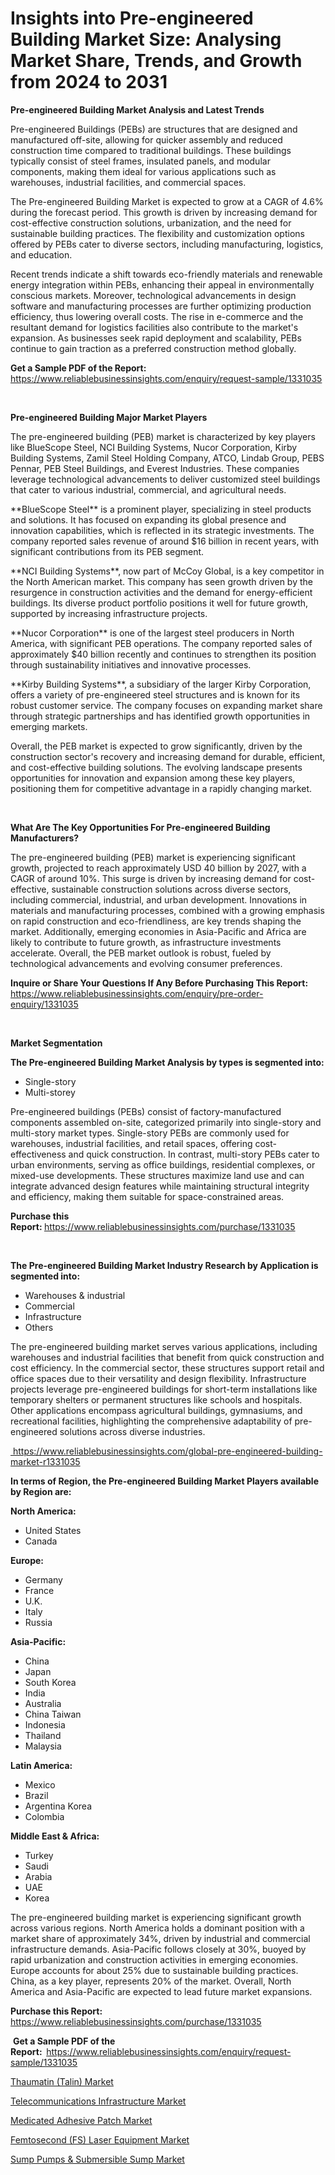 <p><h1>Insights into Pre-engineered Building Market Size: Analysing Market Share, Trends, and Growth from 2024 to 2031</h1></p><p><strong>Pre-engineered Building Market Analysis and Latest Trends</strong></p>
<p><p>Pre-engineered Buildings (PEBs) are structures that are designed and manufactured off-site, allowing for quicker assembly and reduced construction time compared to traditional buildings. These buildings typically consist of steel frames, insulated panels, and modular components, making them ideal for various applications such as warehouses, industrial facilities, and commercial spaces.</p><p>The Pre-engineered Building Market is expected to grow at a CAGR of 4.6% during the forecast period. This growth is driven by increasing demand for cost-effective construction solutions, urbanization, and the need for sustainable building practices. The flexibility and customization options offered by PEBs cater to diverse sectors, including manufacturing, logistics, and education. </p><p>Recent trends indicate a shift towards eco-friendly materials and renewable energy integration within PEBs, enhancing their appeal in environmentally conscious markets. Moreover, technological advancements in design software and manufacturing processes are further optimizing production efficiency, thus lowering overall costs. The rise in e-commerce and the resultant demand for logistics facilities also contribute to the market's expansion. As businesses seek rapid deployment and scalability, PEBs continue to gain traction as a preferred construction method globally.</p></p>
<p><strong>Get a Sample PDF of the Report:&nbsp;</strong> <a href="https://www.reliablebusinessinsights.com/enquiry/request-sample/1331035?utm_campaign=1571&utm_medium=2&utm_source=Github&utm_content=ia&utm_term=16102024&utm_id=pre-engineered-building">https://www.reliablebusinessinsights.com/enquiry/request-sample/1331035</a></p>
<p>&nbsp;</p>
<p><strong>Pre-engineered Building Major Market Players</strong></p>
<p><p>The pre-engineered building (PEB) market is characterized by key players like BlueScope Steel, NCI Building Systems, Nucor Corporation, Kirby Building Systems, Zamil Steel Holding Company, ATCO, Lindab Group, PEBS Pennar, PEB Steel Buildings, and Everest Industries. These companies leverage technological advancements to deliver customized steel buildings that cater to various industrial, commercial, and agricultural needs.</p><p>**BlueScope Steel** is a prominent player, specializing in steel products and solutions. It has focused on expanding its global presence and innovation capabilities, which is reflected in its strategic investments. The company reported sales revenue of around $16 billion in recent years, with significant contributions from its PEB segment.</p><p>**NCI Building Systems**, now part of McCoy Global, is a key competitor in the North American market. This company has seen growth driven by the resurgence in construction activities and the demand for energy-efficient buildings. Its diverse product portfolio positions it well for future growth, supported by increasing infrastructure projects.</p><p>**Nucor Corporation** is one of the largest steel producers in North America, with significant PEB operations. The company reported sales of approximately $40 billion recently and continues to strengthen its position through sustainability initiatives and innovative processes.</p><p>**Kirby Building Systems**, a subsidiary of the larger Kirby Corporation, offers a variety of pre-engineered steel structures and is known for its robust customer service. The company focuses on expanding market share through strategic partnerships and has identified growth opportunities in emerging markets.</p><p>Overall, the PEB market is expected to grow significantly, driven by the construction sector's recovery and increasing demand for durable, efficient, and cost-effective building solutions. The evolving landscape presents opportunities for innovation and expansion among these key players, positioning them for competitive advantage in a rapidly changing market.</p></p>
<p>&nbsp;</p>
<p><strong>What Are The Key Opportunities For Pre-engineered Building Manufacturers?</strong></p>
<p><p>The pre-engineered building (PEB) market is experiencing significant growth, projected to reach approximately USD 40 billion by 2027, with a CAGR of around 10%. This surge is driven by increasing demand for cost-effective, sustainable construction solutions across diverse sectors, including commercial, industrial, and urban development. Innovations in materials and manufacturing processes, combined with a growing emphasis on rapid construction and eco-friendliness, are key trends shaping the market. Additionally, emerging economies in Asia-Pacific and Africa are likely to contribute to future growth, as infrastructure investments accelerate. Overall, the PEB market outlook is robust, fueled by technological advancements and evolving consumer preferences.</p></p>
<p><strong>Inquire or Share Your Questions If Any Before Purchasing This Report:</strong> <a href="https://www.reliablebusinessinsights.com/enquiry/pre-order-enquiry/1331035?utm_campaign=1571&utm_medium=2&utm_source=Github&utm_content=ia&utm_term=16102024&utm_id=pre-engineered-building">https://www.reliablebusinessinsights.com/enquiry/pre-order-enquiry/1331035</a></p>
<p>&nbsp;</p>
<p><strong>Market Segmentation</strong></p>
<p><strong>The Pre-engineered Building Market Analysis by types is segmented into:</strong></p>
<p><ul><li>Single-story</li><li>Multi-storey</li></ul></p>
<p><p>Pre-engineered buildings (PEBs) consist of factory-manufactured components assembled on-site, categorized primarily into single-story and multi-story market types. Single-story PEBs are commonly used for warehouses, industrial facilities, and retail spaces, offering cost-effectiveness and quick construction. In contrast, multi-story PEBs cater to urban environments, serving as office buildings, residential complexes, or mixed-use developments. These structures maximize land use and can integrate advanced design features while maintaining structural integrity and efficiency, making them suitable for space-constrained areas.</p></p>
<p><strong>Purchase this Report:&nbsp;</strong><a href="https://www.reliablebusinessinsights.com/purchase/1331035?utm_campaign=1571&utm_medium=2&utm_source=Github&utm_content=ia&utm_term=16102024&utm_id=pre-engineered-building">https://www.reliablebusinessinsights.com/purchase/1331035</a></p>
<p>&nbsp;</p>
<p><strong>The Pre-engineered Building Market Industry Research by Application is segmented into:</strong></p>
<p><ul><li>Warehouses & industrial</li><li>Commercial</li><li>Infrastructure</li><li>Others</li></ul></p>
<p><p>The pre-engineered building market serves various applications, including warehouses and industrial facilities that benefit from quick construction and cost efficiency. In the commercial sector, these structures support retail and office spaces due to their versatility and design flexibility. Infrastructure projects leverage pre-engineered buildings for short-term installations like temporary shelters or permanent structures like schools and hospitals. Other applications encompass agricultural buildings, gymnasiums, and recreational facilities, highlighting the comprehensive adaptability of pre-engineered solutions across diverse industries.</p></p>
<p><a href="https://www.reliablebusinessinsights.com/global-pre-engineered-building-market-r1331035?utm_campaign=1571&utm_medium=2&utm_source=Github&utm_content=ia&utm_term=16102024&utm_id=pre-engineered-building">&nbsp;https://www.reliablebusinessinsights.com/global-pre-engineered-building-market-r1331035</a></p>
<p><strong>In terms of Region, the Pre-engineered Building Market Players available by Region are:</strong></p>
<p>
    <p> <strong> North America: </strong>
        <ul>
            <li>United States</li>
            <li>Canada</li>
        </ul>
        </p> 
    <p> <strong> Europe: </strong>
        <ul>
            <li>Germany</li>
            <li>France</li>
            <li>U.K.</li>
            <li>Italy</li>
            <li>Russia</li>
        </ul>
        </p> 
    <p> <strong> Asia-Pacific: </strong>
        <ul>
            <li>China</li>
            <li>Japan</li>
            <li>South Korea</li>
            <li>India</li>
            <li>Australia</li>
            <li>China Taiwan</li>
            <li>Indonesia</li>
            <li>Thailand</li>
            <li>Malaysia</li>
        </ul>
        </p> 
    <p> <strong> Latin America: </strong>
        <ul>
            <li>Mexico</li>
            <li>Brazil</li>
            <li>Argentina Korea</li>
            <li>Colombia</li>
        </ul>
        </p> 
    <p> <strong> Middle East & Africa: </strong>
        <ul>
            <li>Turkey</li>
            <li>Saudi</li>
            <li>Arabia</li>
            <li>UAE</li>
            <li>Korea</li>
        </ul>
    </p>
    </p>
<p><p>The pre-engineered building market is experiencing significant growth across various regions. North America holds a dominant position with a market share of approximately 34%, driven by industrial and commercial infrastructure demands. Asia-Pacific follows closely at 30%, buoyed by rapid urbanization and construction activities in emerging economies. Europe accounts for about 25% due to sustainable building practices. China, as a key player, represents 20% of the market. Overall, North America and Asia-Pacific are expected to lead future market expansions.</p></p>
<p><strong>Purchase this Report: </strong><a href="https://www.reliablebusinessinsights.com/purchase/1331035?utm_campaign=1571&utm_medium=2&utm_source=Github&utm_content=ia&utm_term=16102024&utm_id=pre-engineered-building">https://www.reliablebusinessinsights.com/purchase/1331035</a></p>
<p>&nbsp;<strong>Get a Sample PDF of the Report:&nbsp;&nbsp;</strong><a href="https://www.reliablebusinessinsights.com/enquiry/request-sample/1331035?utm_campaign=1571&utm_medium=2&utm_source=Github&utm_content=ia&utm_term=16102024&utm_id=pre-engineered-building">https://www.reliablebusinessinsights.com/enquiry/request-sample/1331035</a></p>
<p><strong></strong></p>
<p><p><a href="https://www.linkedin.com/pulse/top-trends-transforming-thaumatin-talin-market-2024-2031-e0kte?trk=public_post_embed_feed-article-content&utm_campaign=1571&utm_medium=2&utm_source=Github&utm_content=ia&utm_term=16102024&utm_id=pre-engineered-building">Thaumatin (Talin) Market</a></p><p><a href="https://www.linkedin.com/pulse/emerging-technologies-reshaping-telecommunications-infrastructure-pchbe?trk=public_post_embed_feed-article-content&utm_campaign=1571&utm_medium=2&utm_source=Github&utm_content=ia&utm_term=16102024&utm_id=pre-engineered-building">Telecommunications Infrastructure Market</a></p><p><a href="https://www.linkedin.com/pulse/medicated-adhesive-patch-market-investigation-industry-evolution-twtpe?trk=public_post_embed_feed-article-content&utm_campaign=1571&utm_medium=2&utm_source=Github&utm_content=ia&utm_term=16102024&utm_id=pre-engineered-building">Medicated Adhesive Patch Market</a></p><p><a href="https://www.linkedin.com/pulse/global-femtosecond-fs-laser-equipment-nexus-sector-confluences-vzgde?trk=public_post_embed_feed-article-content&utm_campaign=1571&utm_medium=2&utm_source=Github&utm_content=ia&utm_term=16102024&utm_id=pre-engineered-building">Femtosecond (FS) Laser Equipment Market</a></p><p><a href="https://www.linkedin.com/pulse/in-depth-analysis-global-sump-pumps-submersible-market-scope-0w2de?trk=public_post_embed_feed-article-content&utm_campaign=1571&utm_medium=2&utm_source=Github&utm_content=ia&utm_term=16102024&utm_id=pre-engineered-building">Sump Pumps & Submersible Sump Market</a></p></p>